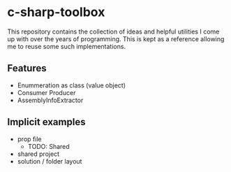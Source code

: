# c-sharp-toolbox

This repository contains the collection of ideas and helpful utilities I come up with over the years of programming.
This is kept as a reference allowing me to reuse some such implementations.

## Features
- Enummeration as class (value object)
- Consumer Producer
- AssemblyInfoExtractor

## Implicit examples
- prop file
  - TODO: Shared
- shared project
- solution / folder layout
